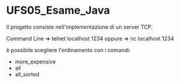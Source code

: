 # UFS05_Esame_Java

Il progetto consiste nell'implementazione di un server TCP.

Command Line => telnet localhost 1234
oppure => nc localhost 1234

è possibile scegliere l'ordinamento con i comandi:
 - more_expensive
 - all
 - all_sorted
